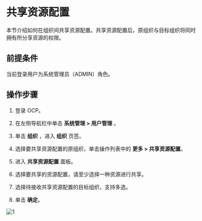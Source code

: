 # 共享资源配置

本节介绍如何在组织间共享资源配置。共享资源配置后，原组织与目标组织将同时拥有所分享资源的权限。

## 前提条件

当前登录用户为系统管理员（ADMIN）角色。

## 操作步骤

1. 登录 OCP。

2. 在左侧导航栏中单击 **系统管理 > 用户管理** 。

3. 单击 **组织** ，进入 **组织** 页签。

4. 选择要共享资源配置的原组织，单击操作列表中的 **更多 > 共享资源配置**。

5. 进入 **共享资源配置** 面板。

6. 选择要共享的资源配置，请至少选择一种资源进行共享。

7. 选择待接收共享资源配置的目标组织，支持多选。

8. 单击 **确定**。

![1](https://obbusiness-private.oss-cn-shanghai.aliyuncs.com/doc/img/ocp/434/12101059.png)
